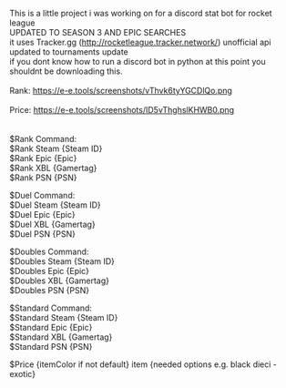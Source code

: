 This is a little project i was working on for a discord stat bot for rocket league
<br>
UPDATED TO SEASON 3 AND EPIC SEARCHES
<br>
it uses Tracker.gg (http://rocketleague.tracker.network/) unofficial api
<br>
updated to tournaments update
<br>
if you dont know how to run a discord bot in python at this point you shouldnt be downloading this.
<br>
<br>
Rank:
https://e-e.tools/screenshots/vThvk6tyYGCDlQo.png
<br>
<br>
Price:
https://e-e.tools/screenshots/ID5vThghslKHWB0.png
<br>
<br>
<br>
$Rank Command:<br>
$Rank Steam {Steam ID}<br>
$Rank Epic {Epic}<br>
$Rank XBL {Gamertag}<br>
$Rank PSN {PSN}<br>

$Duel Command:<br>
$Duel Steam {Steam ID}<br>
$Duel Epic {Epic}<br>
$Duel XBL {Gamertag}<br>
$Duel PSN {PSN}<br>

$Doubles Command:<br>
$Doubles Steam {Steam ID}<br>
$Doubles Epic {Epic}<br>
$Doubles XBL {Gamertag}<br>
$Doubles PSN {PSN}<br>

$Standard Command:<br>
$Standard Steam {Steam ID}<br>
$Standard Epic {Epic}<br>
$Standard XBL {Gamertag}<br>
$Standard PSN {PSN}<br>

$Price {itemColor if not default} item {needed options e.g. black dieci -exotic}
